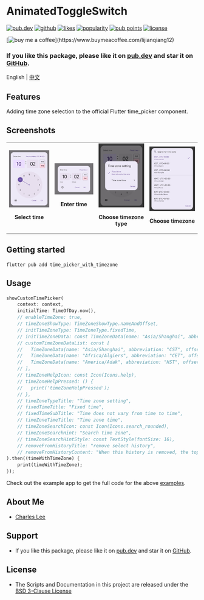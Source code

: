 # AnimatedToggleSwitch

[![pub.dev](https://img.shields.io/pub/v/time_picker_with_timezone.svg?style=flat?logo=dart)](https://pub.dev/packages/time_picker_with_timezone)
[![github](https://img.shields.io/static/v1?label=platform&message=flutter&color=1ebbfd)](https://github.com/lijianqiang12/time_picker_with_timezone)
[![likes](https://img.shields.io/pub/likes/time_picker_with_timezone)](https://pub.dev/packages/time_picker_with_timezone/score)
[![popularity](https://img.shields.io/pub/popularity/time_picker_with_timezone)](https://pub.dev/packages/time_picker_with_timezone/score)
[![pub points](https://img.shields.io/pub/points/time_picker_with_timezone)](https://pub.dev/packages/time_picker_with_timezone/score)
[![license](https://img.shields.io/github/license/lijianqiang12/time_picker_with_timezone.svg)](https://github.com/lijianqiang12/time_picker_with_timezone/blob/master/LICENSE)
<!-- [![codecov](https://codecov.io/gh/lijianqiang12/time_picker_with_timezone/branch/main/graph/badge.svg?token=NY1D6W88H2)](https://codecov.io/gh/lijianqiang12/time_picker_with_timezone) -->

[![buy me a coffee](https://img.buymeacoffee.com/button-api/?text=Buy%20me%20a%20pizza&emoji=🍕&slug=lijianqiang12&button_colour=FF8838&font_colour=ffffff&font_family=Poppins&outline_colour=000000&coffee_colour=ffffff')](https://www.buymeacoffee.com/lijianqiang12)


### If you like this package, please like it on [pub.dev](https://pub.dev/packages/time_picker_with_timezone) and star it on [GitHub](https://github.com/lijianqiang12/time_picker_with_timezone).


English | [中文](https://github.com/lijianqiang12/time_picker_with_timezone/blob/master/README_zh_CN.md)

## Features

Adding time zone selection to the official Flutter time_picker component.

## Screenshots

<table>
    <tr>
        <th>
            <img src="./screenshots/IMG_20240225_220931.jpg" width="250" title="Select time">
            <p>Select time</p>
        </th>
        <th>
            <img src="./screenshots/IMG_20240225_220917.jpg" width="250" title="Enter time">
            <p>Enter time</p>
        </th>
        <th>
            <img src="./screenshots/IMG_20240225_220858.jpg" width="250" title="Choose timezone type">
            <p>Choose timezone type</p>
        </th>
        <th>
            <img src="./screenshots/IMG_20240225_220842.jpg" width="250" title="Choose timezone">
            <p>Choose timezone</p>
        </th>
    </tr>
</table>


## Getting started

```shell
flutter pub add time_picker_with_timezone
```

## Usage

```dart
showCustomTimePicker(
    context: context,
    initialTime: TimeOfDay.now(),
    // enableTimeZone: true,
    // timeZoneShowType: TimeZoneShowType.nameAndOffset,
    // initTimeZoneType: TimeZoneType.fixedTime,
    // initTimeZoneData: const TimeZoneData(name: "Asia/Shanghai", abbreviation: "CST", offset: 8, isDst: false),
    // customTimeZoneDataList: const [
    //   TimeZoneData(name: "Asia/Shanghai", abbreviation: "CST", offset: 8, isDst: false),
    //   TimeZoneData(name: "Africa/Algiers", abbreviation: "CET", offset: 1, isDst: false),
    //   TimeZoneData(name: "America/Adak", abbreviation: "HST", offset: -10, isDst: false),
    // ],
    // timeZoneHelpIcon: const Icon(Icons.help),
    // timeZoneHelpPressed: () {
    //   print('timeZoneHelpPressed');
    // },
    // timeZoneTypeTitle: "Time zone setting",
    // fixedTimeTitle: "Fixed time",
    // fixedTimeSubTitle: "Time does not vary from time to time",
    // timeZoneTimeTitle: "Time zone time",
    // timeZoneSearchIcon: const Icon(Icons.search_rounded),
    // timeZoneSearchHint: "Search time zone",
    // timeZoneSearchHintStyle: const TextStyle(fontSize: 16),
    // removeFromHistoryTitle: "remove select history",
    // removeFromHistoryContent: "When this history is removed, the top placement is canceled.",
).then((timeWithTimeZone) {
    print(timeWithTimeZone);
});
```

Check out the example app to get the full code for the above [examples](https://github.com/lijianqiang12/time_picker_with_timezone/blob/master/example/lib/main.dart).


## About Me

- [Charles Lee](https://github.com/lijianqiang12)

## Support

- If you like this package, please like it on [pub.dev](https://pub.dev/packages/time_picker_with_timezone) and star it on [GitHub](https://github.com/lijianqiang12/time_picker_with_timezone).

## License

- The Scripts and Documentation in this project are released under the [BSD 3-Clause License](https://github.com/lijianqiang12/time_picker_with_timezone/blob/master/LICENSE)
